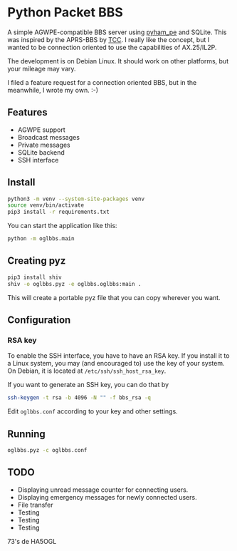 # Python Packet BBS

A simple AGWPE-compatible BBS server using [pyham_pe](https://github.com/mfncooper/pyham_pe) and SQLite. This was inspired by the APRS-BBS by [TCC](https://github.com/TheCommsChannel/TC2-APRS-BBS). I really like the concept, but I wanted to be connection oriented to use the capabilities of AX.25/IL2P.

The development is on Debian Linux. It should work on other platforms, but your mileage may vary.

I filed a feature request for a connection oriented BBS, but in the meanwhile, I wrote my own. :-)


## Features

* AGWPE support
* Broadcast messages
* Private messages
* SQLite backend
* SSH interface


## Install

```bash
python3 -m venv --system-site-packages venv
source venv/bin/activate
pip3 install -r requirements.txt
```
You can start the application like this:

```bash
python -m oglbbs.main
```


## Creating pyz

```bash
pip3 install shiv
shiv -o oglbbs.pyz -e oglbbs.oglbbs:main .
```
This will create a portable pyz file that you can copy wherever you want.


## Configuration

### RSA key

To enable the SSH interface, you have to have an RSA key. If you install it to
a Linux system, you may (and encouraged to) use the key of your system. On
Debian, it is located at `/etc/ssh/ssh_host_rsa_key`.

If you want to generate an SSH key, you can do that by

```bash
ssh-keygen -t rsa -b 4096 -N "" -f bbs_rsa -q
```

Edit `oglbbs.conf` according to your key and other settings.


## Running

```bash
oglbbs.pyz -c oglbbs.conf
```


## TODO

* Displaying unread message counter for connecting users.
* Displaying emergency messages for newly connected users.
* File transfer
* Testing
* Testing
* Testing

73's de HA5OGL
